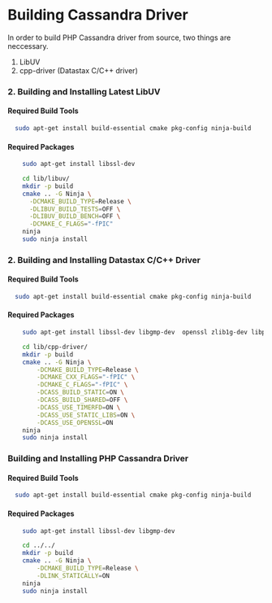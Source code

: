 # Building Cassandra Driver

In order to build PHP Cassandra driver from source, two things are neccessary.

1. LibUV
2. cpp-driver (Datastax C/C++ driver)

### 2. Building and Installing Latest LibUV

#### Required Build Tools

```bash
  sudo apt-get install build-essential cmake pkg-config ninja-build
```

#### Required Packages

```bash
    sudo apt-get install libssl-dev
```

```bash
    cd lib/libuv/
    mkdir -p build
    cmake .. -G Ninja \
      -DCMAKE_BUILD_TYPE=Release \
      -DLIBUV_BUILD_TESTS=OFF \
      -DLIBUV_BUILD_BENCH=OFF \
      -DCMAKE_C_FLAGS="-fPIC"
    ninja
    sudo ninja install
```

### 2. Building and Installing Datastax C/C++ Driver

#### Required Build Tools

```bash
  sudo apt-get install build-essential cmake pkg-config ninja-build
```

#### Required Packages

```bash
    sudo apt-get install libssl-dev libgmp-dev  openssl zlib1g-dev libpcre3-dev
```

```bash
    cd lib/cpp-driver/
    mkdir -p build
    cmake .. -G Ninja \
        -DCMAKE_BUILD_TYPE=Release \
        -DCMAKE_CXX_FLAGS="-fPIC" \
        -DCMAKE_C_FLAGS="-fPIC" \
        -DCASS_BUILD_STATIC=ON \
        -DCASS_BUILD_SHARED=OFF \
        -DCASS_USE_TIMERFD=ON \
        -DCASS_USE_STATIC_LIBS=ON \
        -DCASS_USE_OPENSSL=ON
    ninja
    sudo ninja install
```

### Building and Installing PHP Cassandra Driver

#### Required Build Tools

```bash
  sudo apt-get install build-essential cmake pkg-config ninja-build
```

#### Required Packages

```bash
    sudo apt-get install libssl-dev libgmp-dev
```

```bash
    cd ../../
    mkdir -p build
    cmake .. -G Ninja \
        -DCMAKE_BUILD_TYPE=Release \
        -DLINK_STATICALLY=ON
    ninja
    sudo ninja install
```